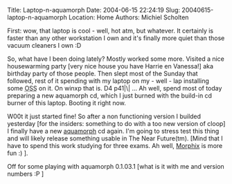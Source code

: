 Title: Laptop-n-aquamorph
Date: 2004-06-15 22:24:19
Slug: 20040615-laptop-n-aquamorph
Location: Home
Authors: Michiel Scholten

<p>First: wow, that laptop is cool - well, hot atm, but whatever. It certainly is faster than any other workstation I own and it's finally more quiet than those vacuum cleaners I own :D</p>
<p>So, what have I been doing lately? Mostly worked some more. Visited a nice housewarming party [very nice house you have Harrie en Vanessa!] aka birthday party of those people. Then slept most of the Sunday that followed, rest of it spending with my laptop on my - well - lap installing some <acronym title="Open Source Software">OSS</acronym> on it. On winxp that is. D4 p41|\| ... Ah well, spend most of today preparing a new aquamorph cd, which I just burned with the build-in cd burner of this laptop. Booting it right now.</p>
<p>W00t it just started fine! So after a non functioning version I builded yesterday [for the insiders: something to do with a too new version of cloop] I finally have a new <a href="/?section=linux&amp;page=aquamorph">aquamorph</a> cd again. I'm going to stress test this thing and will likely release something usable in The Near Future(tm). [Mind that I have to spend this work studying for three exams. Ah well, <a href="http://www.morphix.org/">Morphix</a> is more fun :) ].</p>
<p>Off for some playing with aquamorph 0.1.03.1 [what is it with me and version numbers :P ]</p>